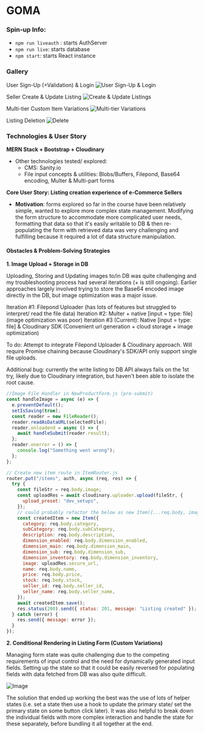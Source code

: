# GOMA

### Spin-up Info:

- `npm run liveauth` : starts AuthServer
- `npm run live`: starts database
- `npm start`: starts React instance

### Gallery

User Sign-Up (+Validation) & Login
![User Sign-Up & Login](https://imgur.com/g6PAXM2)

Seller Create & Update Listing
![Create & Update Listings](https://imgur.com/j4LfAKy)

Multi-tier Custom Item Variations
![Multi-tier Variations](https://imgur.com/9uPfjrb)

Listing Deletion
![Delete](https://imgur.com/sv5kAdD)

### Technologies & User Story

**MERN Stack + Bootstrap + Cloudinary**

- Other technologies tested/ explored:
  - CMS: Sanity.io
  - File input concepts & utilities: Blobs/Buffers, Filepond, Base64 encoding, Multer & Multi-part forms

**Core User Story: Listing creation experience of e-Commerce Sellers**

- **Motivation**: forms explored so far in the course have been relatively simple, wanted to explore more complex state management. Modifying the form structure to accommodate more complicated user needs, formatting that data so that it's easily writable to DB & then re-populating the form with retrieved data was very challenging and fulfilling because it required a lot of data structure manipulation.

#### Obstacles & Problem-Solving Strategies

**1. Image Upload + Storage in DB**

Uploading, Storing and Updating images to/in DB was quite challenging and my troubleshooting process had several iterations (+ is still ongoing). Earlier approaches largely involved trying to store the Base64 encoded image directly in the DB, but image optimization was a major issue.

Iteration #1: Filepond Uploader (has lots of features but struggled to interpret/ read the file data)
Iteration #2: Multer + native [input = type: file] (image optimization was poor)
Iteration #3 (Current): Native [input = type: file] & Cloudinary SDK (Convenient url generation + cloud storage + image optimization)

To do: Attempt to integrate Filepond Uploader & Cloudinary approach. Will require Promise chaining because Cloudinary's SDK/API only support single file uploads.

Additional bug: currently the write listing to DB API always fails on the 1st try, likely due to Cloudinary integration, but haven't been able to isolate the root cause.

```javascript
//Image File Handler in NewProductForm.js (pre-submit)
const handleImage = async (e) => {
  e.preventDefault();
  setIsSaving(true);
  const reader = new FileReader();
  reader.readAsDataURL(selectedFile);
  reader.onloadend = async () => {
    await handleSubmit(reader.result);
  };
  reader.onerror = () => {
    console.log("Something went wrong");
  };
};

// Create new item route in ItemRouter.js
router.put("/items", auth, async (req, res) => {
  try {
    const fileStr = req.body.image;
    const uploadRes = await cloudinary.uploader.upload(fileStr, {
      upload_preset: "dev_setups",
    });
    // could probably refactor the below as new Item({...req.body, image: uploadRes.secure_url})
    const createdItem = new Item({
      category: req.body.category,
      subCategory: req.body.subCategory,
      description: req.body.description,
      dimension_enabled: req.body.dimension_enabled,
      dimension_main: req.body.dimension_main,
      dimension_sub: req.body.dimension_sub,
      dimension_inventory: req.body.dimension_inventory,
      image: uploadRes.secure_url,
      name: req.body.name,
      price: req.body.price,
      stock: req.body.stock,
      seller_id: req.body.seller_id,
      seller_name: req.body.seller_name,
    });
    await createdItem.save();
    res.status(200).send({ status: 201, message: "Listing created" });
  } catch (error) {
    res.send({ message: error });
  }
});
```

**2. Conditional Rendering in Listing Form (Custom Variations)**

Managing form state was quite challenging due to the competing requirements of input control and the need for dynamically generated input fields. Setting up the state so that it could be easily reversed for populating fields with data fetched from DB was also quite difficult.

![Image](https://imgur.com/0ICae7a)

The solution that ended up working the best was the use of lots of helper states (i.e. set a state then use a hook to update the primary state/ set the primary state on some button click later). It was also helpful to break down the individual fields with more complex interaction and handle the state for these separately, before bundling it all together at the end.
